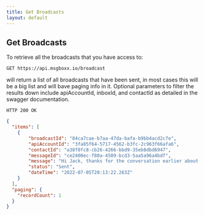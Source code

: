 ```yaml
---
title: Get Broadcasts
layout: default
---
```


## Get Broadcasts

To retrieve all the broadcasts that you have access to:

`GET https://api.msgboxx.io/broadcast`

will return a list of all broadcasts that have been sent, in most cases this will be a big list and will bave paging info in it. Optional parameters to filter the results down include apiAccountId, inboxId, and contactId as detailed in the swagger documentation.

`HTTP 200 OK`

```json
{
  "items": [
    {
        "broadcastId": "84ca7cae-b7aa-47da-bafa-b9bb4acd2c7e",
        "apiAccountId": "3fa85f64-5717-4562-b3fc-2c963f66afa6",
        "contactId": "a38f0fc8-cb26-4266-bbd9-35eb8dbd6947",
        "messageId": "ce2400ec-f80a-4509-bcd3-5aa5a96a4bdf",
        "message": "Hi Jack, thanks for the conversation earlier about the 2 bedroom house in Swindon lets catch up soon.",
        "status": "Sent",
        "dateTime": "2022-07-05T20:13:22.263Z"
    }
  ],
  "paging": {
    "recordCount": 1
  }
}
```

